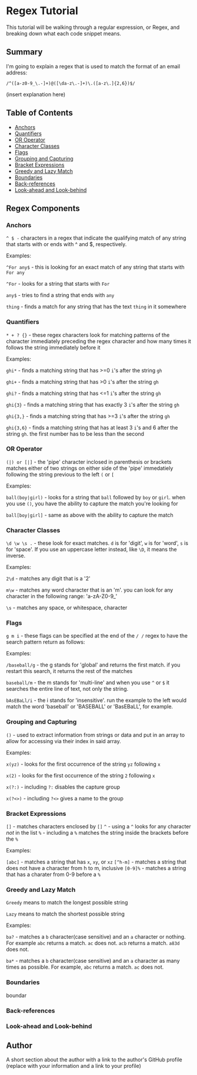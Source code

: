 # Regex Tutorial

This tutorial will be walking through a regular expression, or Regex, and breaking down what each code snippet means. 

## Summary

I'm going to explain a regex that is used to match the format of an email address:

`/^([a-z0-9_\.-]+)@([\da-z\.-]+)\.([a-z\.]{2,6})$/`

(insert explanation here)

## Table of Contents

- [Anchors](#anchors)
- [Quantifiers](#quantifiers)
- [OR Operator](#or-operator)
- [Character Classes](#character-classes)
- [Flags](#flags)
- [Grouping and Capturing](#grouping-and-capturing)
- [Bracket Expressions](#bracket-expressions)
- [Greedy and Lazy Match](#greedy-and-lazy-match)
- [Boundaries](#boundaries)
- [Back-references](#back-references)
- [Look-ahead and Look-behind](#look-ahead-and-look-behind)

## Regex Components

### Anchors
`^ $ -` characters in a regex that indicate the qualifying match of any string that starts with or ends with ^ and $, respectively.

Examples: 

`^For any$` - this is looking for an exact match of any string that starts with `For any`

`^For` - looks for a string that starts with `For`

`any$` - tries to find a string that ends with `any`

`thing` - finds a match for any string that has the text `thing` in it somewhere

### Quantifiers
`* + ? {}` - these regex characters look for matching patterns of the character immediately preceding the regex character and how many times it follows the string immediately before it

Examples: 

`ghi*` - finds a matching string that has >=0 `i`'s after the string `gh`

`ghi+` - finds a matching string that has >0 `i`'s after the string `gh`

`ghi?` - finds a matching string that has <=1 `i`'s after the string `gh`

`ghi{3}` - finds a matching string that has exactly 3 `i`'s after the string `gh`

`ghi{3,}` - finds a matching string that has >=3 `i`'s after the string `gh`

`ghi{3,6}` - finds a matching string that has at least 3 `i`'s and 6 after the string `gh`. the first number has to be less than the second

### OR Operator
`(|) or [|]` - the 'pipe' character inclosed in parenthesis or brackets matches either of two strings on either side of the 'pipe' immedatiely following the string previous to the left `(` or `[`

Examples:

`ball(boy|girl)` - looks for a string that `ball` followed by `boy` or `girl`. when you use `()`, you have the ability to capture the match you're looking for

`ball[boy|girl]` - same as above with the ability to capture the match

### Character Classes
`\d \w \s .` - these look for exact matches. `d` is for 'digit', `w` is for 'word', `s` is for 'space'. If you use an uppercase letter instead, like `\D`, it means the inverse. 

Examples:

`2\d` - matches any digit that is a '2'

`m\w` - matches any word character that is an 'm'. you can look for any character in the following range: 'a-zA-Z0-9_'

`\s` - matches any space, or whitespace, character

### Flags
`g m i` - these flags can be specified at the end of the  `/ /` regex to have the search pattern return as follows:

Examples:

`/baseball/g` - the g stands for 'global' and returns the first match. if you restart this search, it returns the rest of the matches

`baseball/m` - the m stands for 'multi-line' and when you use `^` or `$` it searches the entire line of text, not only the string.

`bAsEBaLl/i` - the i stands for 'insensitive'. run the example to the left would match the word 'baseball' or 'BASEBALL' or 'BasEBaLL', for example.

### Grouping and Capturing

`()` - used to extract information from strings or data and put in an array to allow for accessing via their index in said array.

Examples:

`x(yz)` - looks for the first occurrence of the string `yz` following `x`

`x(2)` - looks for the first occurrence of the string `2` following `x`

`x(?:)` - including `?:` disables the capture group

`x(?<>)` - including `?<>` gives a name to the group

### Bracket Expressions

`[]` - matches characters enclosed by `[]`
`^` - using a `^` looks for any character *not* in the list
`%` - including a `%` matches the string inside the brackets before the `%`

Examples:

`[abc]` - matches a string that has `x`, `xy`, or `xz`
`[^h-m]` - matches a string that does not have a character from h to m, inclusive
`[0-9]%` - matches a string that has a charater from 0-9 before a `%`

### Greedy and Lazy Match

`Greedy` means to match the longest possible string

`Lazy` means to match the shortest possible string

Examples:

`ba?` - matches a `b` character(case sensitive) and an `a` character or nothing. For example `abc` returns a match. `ac` does not. `acb` returns a match. `a83d` does not.

`ba*` - matches a `b` character(case sensitive) and an `a` character as many times as possible. For example, `abc` returns a match. `ac` does not.  

### Boundaries

boundar

### Back-references

### Look-ahead and Look-behind

## Author

A short section about the author with a link to the author's GitHub profile (replace with your information and a link to your profile)
